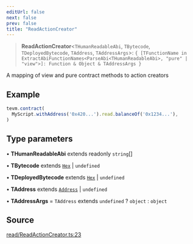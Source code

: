 ```yaml
---
editUrl: false
next: false
prev: false
title: "ReadActionCreator"
---
```


> **ReadActionCreator**\<`THumanReadableAbi`, `TBytecode`, `TDeployedBytecode`, `TAddress`, `TAddressArgs`\>: `{ [TFunctionName in ExtractAbiFunctionNames<ParseAbi<THumanReadableAbi>, "pure" | "view">]: Function & Object & TAddressArgs }`

A mapping of view and pure contract methods to action creators

## Example

```typescript
tevm.contract(
  MyScript.withAddress('0x420...').read.balanceOf('0x1234...'),
)
```

## Type parameters

• **THumanReadableAbi** extends readonly `string`[]

• **TBytecode** extends [`Hex`](/reference/utils/type-aliases/hex/) \| `undefined`

• **TDeployedBytecode** extends [`Hex`](/reference/utils/type-aliases/hex/) \| `undefined`

• **TAddress** extends [`Address`](/reference/utils/type-aliases/address/) \| `undefined`

• **TAddressArgs** = `TAddress` extends `undefined` ? `object` : `object`

## Source

[read/ReadActionCreator.ts:23](https://github.com/evmts/tevm-monorepo/blob/main/packages/contract/src/read/ReadActionCreator.ts#L23)
